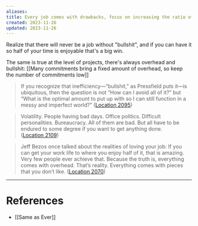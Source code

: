 ```yaml
---
aliases: 
title: Every job comes with drawbacks, focus on increasing the ratio of positives instead
created: 2023-11-26
updated: 2023-11-26
---
```

Realize that there will never be a job without "bullshit", and if you can have it so half of your time is enjoyable that's a big win.

The same is true at the level of projects, there's always overhead and bullshit: [[Many commitments bring a fixed amount of overhead, so keep the number of commitments low]]

> If you recognize that inefficiency—“bullshit,” as Pressfield puts it—is ubiquitous, then the question is not “How can I avoid all of it?” but “What is the optimal amount to put up with so I can still function in a messy and imperfect world?” ([Location 2095](https://readwise.io/to_kindle?action=open&asin=B0C4B5D541&location=2095))

> Volatility. People having bad days. Office politics. Difficult personalities. Bureaucracy. All of them are bad. But all have to be endured to some degree if you want to get anything done. ([Location 2109](https://readwise.io/to_kindle?action=open&asin=B0C4B5D541&location=2109))

> Jeff Bezos once talked about the realities of loving your job: If you can get your work life to where you enjoy half of it, that is amazing. Very few people ever achieve that. Because the truth is, everything comes with overhead. That’s reality. Everything comes with pieces that you don’t like. ([Location 2070](https://readwise.io/to_kindle?action=open&asin=B0C4B5D541&location=2070))

---
# References
* [[Same as Ever]]